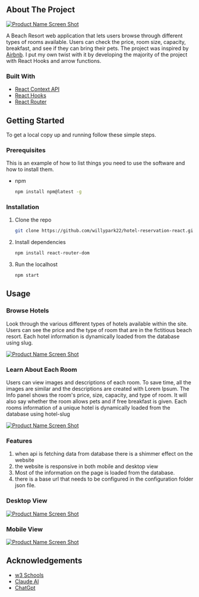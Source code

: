 


<!-- ABOUT THE PROJECT -->
## About The Project

[![Product Name Screen Shot][product-screenshot]]()

A Beach Resort web application that lets users browse through different types of rooms available. Users can check the price, room size, capacity, breakfast, and see if they can bring their pets. The project was inspired by [Airbnb](https://www.airbnb.com/). I put my own twist with it by developing the majority of the project with React Hooks and arrow functions.
 

### Built With


* [React Context API](https://reactjs.org/docs/context.html)
* [React Hooks](https://reactjs.org/docs/hooks-intro.html)
* [React Router](https://reactrouter.com/web/guides/quick-start)



<!-- GETTING STARTED -->
## Getting Started

To get a local copy up and running follow these simple steps.

### Prerequisites

This is an example of how to list things you need to use the software and how to install them.
* npm
  ```sh
  npm install npm@latest -g
  ```

### Installation

1. Clone the repo
   ```sh
   git clone https://github.com/willypark22/hotel-reservation-react.git
   ```
2. Install dependencies

   ```sh
   npm install react-router-dom
   ```

3. Run the localhost
   ```sh
   npm start
   ```



<!-- USAGE EXAMPLES -->
## Usage

### Browse Hotels

Look through the various different types of hotels available within the site. Users can see the price and the type of room that are in the fictitious beach resort. Each hotel information is dynamically loaded from the database using slug.

[![Product Name Screen Shot][browse-screenshot]]()


### Learn About Each Room

Users can view images and descriptions of each room. To save time, all the images are similar and the descriptions are created with Lorem Ipsum. The Info panel shows the room's price, size, capacity, and type of room. It will also say whether the room allows pets and if free breakfast is given. Each rooms information of a unique hotel is dynamically loaded from the database using hotel-slug

[![Product Name Screen Shot][detail-screenshot]]()


### Features

1. when api is fetching data from database there is a shimmer effect on the website
2. the website is responsive in both mobile and desktop view
3. Most of the information on the page is loaded from the database.
4. there is a base url that needs to be configured in the configuration folder json file.


### Desktop View


[![Product Name Screen Shot][filter-screenshot]]()


### Mobile View


[![Product Name Screen Shot][filters-screenshot]]()




<!-- ACKNOWLEDGEMENTS -->
## Acknowledgements
* [w3 Schools](https://www.w3schools.com/)
* [Claude AI](https://claude.ai/)
* [ChatGpt](https://chatgpt.com/ )



 
[product-screenshot]: ./src/resources/project.png
[browse-screenshot]: ./src/resources/browse%20hotels.png
[detail-screenshot]: ./src/resources/rooms.png
[filter-screenshot]: ./src/resources/desktop_view.png
[filters-screenshot]: ./src/resources/mobile_view.png